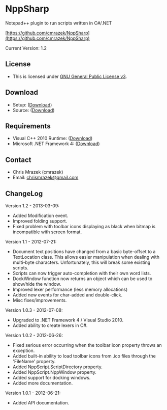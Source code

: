 # NppSharp
Notepad++ plugin to run scripts written in C#/.NET

[https://github.com/cmrazek/NppSharp](https://github.com/cmrazek/NppSharp)

Current Version: 1.2

## License
- This is licensed under [GNU General Public License v3](http://www.gnu.org/licenses/gpl.txt).

## Download
- Setup: ([Download](https://github.com/downloads/cmrazek/NppSharp/NppSharp_Setup_1.2.exe))
- Source: ([Download](https://github.com/cmrazek/NppSharp/zipball/master))

## Requirements
- Visual C++ 2010 Runtime: ([Download](http://www.microsoft.com/en-ca/download/details.aspx?id=5555))
- Microsoft .NET Framework 4: ([Download](http://www.microsoft.com/en-us/download/details.aspx?id=17718))

## Contact
- Chris Mrazek (cmrazek)
- Email: chrismrazek@gmail.com

## ChangeLog

Version 1.2 - 2013-03-09:
- Added Modification event.
- Improved folding support.
- Fixed problem with toolbar icons displaying as black when bitmap is incompatible with screen format.

Version 1.1 - 2012-07-21:
- Document text positions have changed from a basic byte-offset to a TextLocation class.
  This allows easier manipulation when dealing with multi-byte characters.
  Unfortunately, this will break some existing scripts.
- Scripts can now trigger auto-completion with their own word lists.
- DockWindow function now returns an object which can be used to show/hide the window.
- Improved lexer performance (less memory allocations)
- Added new events for char-added and double-click.
- Misc fixes/improvements.

Version 1.0.3 - 2012-07-08:
- Upgraded to .NET Framework 4 / Visual Studio 2010.
- Added ability to create lexers in C#.

Version 1.0.2 - 2012-06-26:
- Fixed serious error occurring when the toolbar icon property throws an exception.
- Added built-in ability to load toolbar icons from .ico files through the 'FileName' property.
- Added NppScript.ScriptDirectory property.
- Added NppScript.NppWindow property.
- Added support for docking windows.
- Added more documentation.

Version 1.0.1 - 2012-06-21:
- Added API documentation.
